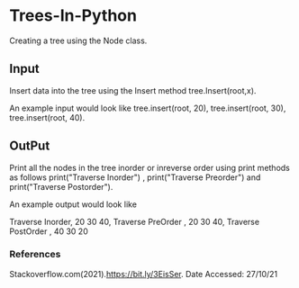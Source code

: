# Trees-In-Python
Creating a tree using the Node class.

##  Input 
 
 Insert data into the tree using the Insert method tree.Insert(root,x).
 
 An example input would look like 
  tree.insert(root, 20),
  tree.insert(root, 30),
  tree.insert(root, 40).
 
## OutPut

Print all the nodes in the tree inorder or inreverse order using print methods as follows  print("Traverse Inorder") ,   print("Traverse Preorder") and   print("Traverse Postorder"). 

An example output would look like 

Traverse Inorder, 
20
30
40, 
Traverse PreOrder , 
20
30
40, 
Traverse PostOrder ,
40
30
20

### References
   Stackoverflow.com(2021).https://bit.ly/3EisSer. Date Accessed: 27/10/21

